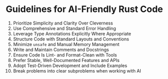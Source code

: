 # Guidelines for AI-Friendly Rust Code

1. Prioritize Simplicity and Clarity Over Cleverness
2. Use Comprehensive and Standard Error Handling
3. Leverage Type Annotations Explicitly Where Appropriate
4. Structure Code with Standard Layouts and Conventions
5. Minimize `unsafe` and Manual Memory Management
6. Write and Maintain Comments and Docstrings
7. Ensure Code Is Lint- and Format-Clean with Tools
8. Prefer Stable, Well-Documented Features and APIs
9. Adopt Test-Driven Development and Include Examples
10. Break problems into clear subproblems when working with AI
